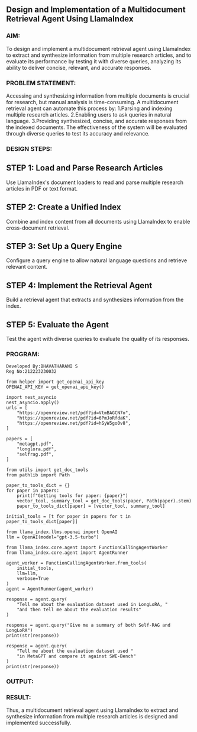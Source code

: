 ## Design and Implementation of a Multidocument Retrieval Agent Using LlamaIndex

### AIM:
To design and implement a multidocument retrieval agent using LlamaIndex to extract and synthesize information from multiple research articles, and to evaluate its performance by testing it with diverse queries, analyzing its ability to deliver concise, relevant, and accurate responses.

### PROBLEM STATEMENT:
Accessing and synthesizing information from multiple documents is crucial for research, but manual analysis is time-consuming. A multidocument retrieval agent can automate this process by:
   1.Parsing and indexing multiple research articles.
   2.Enabling users to ask queries in natural language.
   3.Providing synthesized, concise, and accurate responses from the indexed documents.
The effectiveness of the system will be evaluated through diverse queries to test its accuracy and relevance.

### DESIGN STEPS:
## STEP 1: Load and Parse Research Articles
Use LlamaIndex's document loaders to read and parse multiple research articles in PDF or text format.

## STEP 2: Create a Unified Index
Combine and index content from all documents using LlamaIndex to enable cross-document retrieval.

## STEP 3: Set Up a Query Engine
Configure a query engine to allow natural language questions and retrieve relevant content.

## STEP 4: Implement the Retrieval Agent
Build a retrieval agent that extracts and synthesizes information from the index.

## STEP 5: Evaluate the Agent
Test the agent with diverse queries to evaluate the quality of its responses.
### PROGRAM:
```
Developed By:BHAVATHARANI S
Reg No:212223230032

from helper import get_openai_api_key
OPENAI_API_KEY = get_openai_api_key()

import nest_asyncio
nest_asyncio.apply()
urls = [
    "https://openreview.net/pdf?id=VtmBAGCN7o",
    "https://openreview.net/pdf?id=6PmJoRfdaK",
    "https://openreview.net/pdf?id=hSyW5go0v8",
]

papers = [
    "metagpt.pdf",
    "longlora.pdf",
    "selfrag.pdf",
]

from utils import get_doc_tools
from pathlib import Path

paper_to_tools_dict = {}
for paper in papers:
    print(f"Getting tools for paper: {paper}")
    vector_tool, summary_tool = get_doc_tools(paper, Path(paper).stem)
    paper_to_tools_dict[paper] = [vector_tool, summary_tool]

initial_tools = [t for paper in papers for t in paper_to_tools_dict[paper]]

from llama_index.llms.openai import OpenAI
llm = OpenAI(model="gpt-3.5-turbo")

from llama_index.core.agent import FunctionCallingAgentWorker
from llama_index.core.agent import AgentRunner

agent_worker = FunctionCallingAgentWorker.from_tools(
    initial_tools, 
    llm=llm, 
    verbose=True
)
agent = AgentRunner(agent_worker)

response = agent.query(
    "Tell me about the evaluation dataset used in LongLoRA, "
    "and then tell me about the evaluation results"
)

response = agent.query("Give me a summary of both Self-RAG and LongLoRA")
print(str(response))

response = agent.query(
    "Tell me about the evaluation dataset used "
    "in MetaGPT and compare it against SWE-Bench"
)
print(str(response))
``` 
### OUTPUT:

### RESULT:
Thus, a multidocument retrieval agent using LlamaIndex to extract and synthesize information from multiple research articles is designed and implemented successfully.
